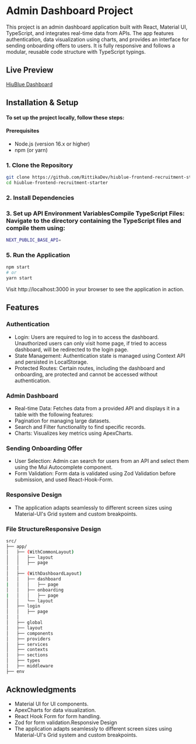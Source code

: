 # Admin Dashboard Project

This project is an admin dashboard application built with React, Material UI, TypeScript, and integrates real-time data from APIs. The app features authentication, data visualization using charts, and provides an interface for sending onboarding offers to users. It is fully responsive and follows a modular, reusable code structure with TypeScript typings.

## Live Preview

[HiuBlue Dashboard](https://hiublu-dashboard.vercel.app/)

## Installation & Setup

#### To set up the project locally, follow these steps:

#### Prerequisites

- Node.js (version 16.x or higher)
- npm (or yarn)

### 1. Clone the Repository

```bash
git clone https://github.com/RittikaDev/hiublue-frontend-recruitment-starter
cd hiublue-frontend-recruitment-starter
```

### 2. Install Dependencies

### 3. Set up API Environment VariablesCompile TypeScript Files: Navigate to the directory containing the TypeScript files and compile them using:

```bash
NEXT_PUBLIC_BASE_API=
```

### 5. Run the Application

```bash
npm start
# or
yarn start
```

Visit http://localhost:3000 in your browser to see the application in action.

## Features

### Authentication

- Login: Users are required to log in to access the dashboard. Unauthorized users can only visit home page, if tried to access dashboard, will be redirected to the login page.
- State Management: Authentication state is managed using Context API and persisted in LocalStorage.
- Protected Routes: Certain routes, including the dashboard and onboarding, are protected and cannot be accessed without authentication.

### Admin Dashboard

- Real-time Data: Fetches data from a provided API and displays it in a table with the following features:
- Pagination for managing large datasets.
- Search and Filter functionality to find specific records.
- Charts: Visualizes key metrics using ApexCharts.

### Sending Onboarding Offer

- User Selection: Admin can search for users from an API and select them using the Mui Autocomplete component.
- Form Validation: Form data is validated using Zod Validation before submission, and used React-Hook-Form.

### Responsive Design

- The application adapts seamlessly to different screen sizes using Material-UI's Grid system and custom breakpoints.

### File StructureResponsive Design

```bash
src/
├── app/
│   ├── (WithCommonLayout)
│   │   ├── layout
│   │   ├── page
│   │
│   ├── (WithDashboardLayout)
│   │   ├── dashboard
|   │   │   ├── page
│   │   ├── onboarding
|   │   │   ├── page
│   │   └── layout
│   ├── login
│   │   ├── page
│   │
│   ├── global
│   ├── layout
│   ├── components
│   ├── providers
│   ├── services
│   ├── contexts
│   ├── sections
│   ├── types
│   ├── middleware
├── env
```

## Acknowledgments

- Material UI for UI components.
- ApexCharts for data visualization.
- React Hook Form for form handling.
- Zod for form validation.Responsive Design
- The application adapts seamlessly to different screen sizes using Material-UI's Grid system and custom breakpoints.
